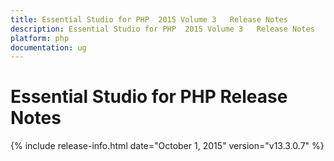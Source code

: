 ```yaml
---
title: Essential Studio for PHP  2015 Volume 3   Release Notes  
description: Essential Studio for PHP  2015 Volume 3   Release Notes  
platform: php
documentation: ug
---
```


# Essential Studio for PHP  Release Notes  

{% include release-info.html date="October 1, 2015"  version="v13.3.0.7" %} 






